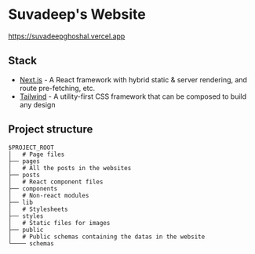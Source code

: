 # Suvadeep's Website

https://suvadeepghoshal.vercel.app

## Stack

- [Next.js](https://nextjs.org/) - A React framework with hybrid static & server rendering, and route pre-fetching, etc.
- [Tailwind](https://tailwindcss.com/) - A utility-first CSS framework that can be composed to build any design

## Project structure

```
$PROJECT_ROOT
│   # Page files
├── pages
│   # All the posts in the websites
├── posts
│   # React component files
├── components
│   # Non-react modules
├── lib
│   # Stylesheets
├── styles
│   # Static files for images
├── public
│   # Public schemas containing the datas in the website
└──── schemas
```
